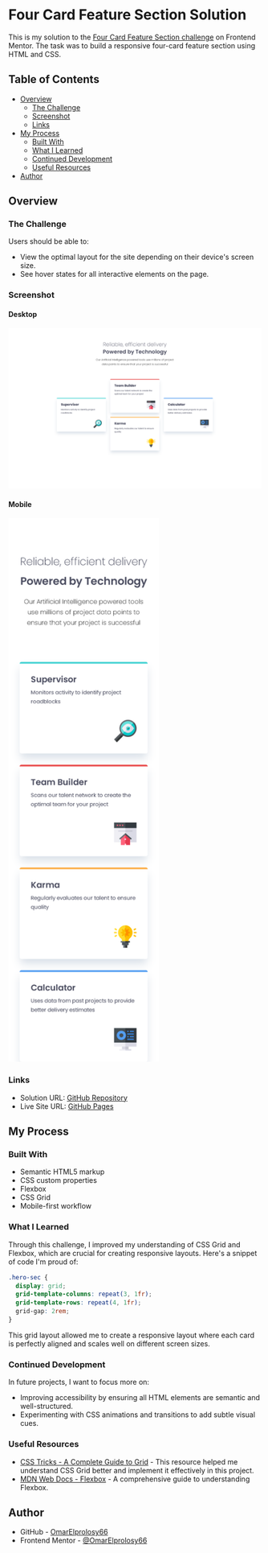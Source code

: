 # Four Card Feature Section Solution

This is my solution to the [Four Card Feature Section challenge](https://www.frontendmentor.io/challenges/four-card-feature-section-weK1eFYK) on Frontend Mentor. The task was to build a responsive four-card feature section using HTML and CSS.

## Table of Contents

- [Overview](#overview)
  - [The Challenge](#the-challenge)
  - [Screenshot](#screenshot)
  - [Links](#links)
- [My Process](#my-process)
  - [Built With](#built-with)
  - [What I Learned](#what-i-learned)
  - [Continued Development](#continued-development)
  - [Useful Resources](#useful-resources)
- [Author](#author)

## Overview

### The Challenge

Users should be able to:

- View the optimal layout for the site depending on their device's screen size.
- See hover states for all interactive elements on the page.

### Screenshot

#### Desktop

<img src="images/screenshot-desktop.png" alt="Desktop Screenshot" width="600">

#### Mobile

<img src="images/screenshot-phone.png" alt="Mobile Screenshot" width="300">

### Links

- Solution URL: [GitHub Repository](https://github.com/OmarElprolosy66/four-card-feature-section-master)
- Live Site URL: [GitHub Pages](https://omarelprolosy66.github.io/four-card-feature-section-master/)

## My Process

### Built With

- Semantic HTML5 markup
- CSS custom properties
- Flexbox
- CSS Grid
- Mobile-first workflow

### What I Learned

Through this challenge, I improved my understanding of CSS Grid and Flexbox, which are crucial for creating responsive layouts. Here's a snippet of code I'm proud of:

```css
.hero-sec {
  display: grid;
  grid-template-columns: repeat(3, 1fr);
  grid-template-rows: repeat(4, 1fr);
  grid-gap: 2rem;
}
```

This grid layout allowed me to create a responsive layout where each card is perfectly aligned and scales well on different screen sizes.

### Continued Development

In future projects, I want to focus more on:

- Improving accessibility by ensuring all HTML elements are semantic and well-structured.
- Experimenting with CSS animations and transitions to add subtle visual cues.

### Useful Resources

- [CSS Tricks - A Complete Guide to Grid](https://css-tricks.com/snippets/css/complete-guide-grid/) - This resource helped me understand CSS Grid better and implement it effectively in this project.
- [MDN Web Docs - Flexbox](https://developer.mozilla.org/en-US/docs/Web/CSS/CSS_Flexible_Box_Layout/Basic_Concepts_of_Flexbox) - A comprehensive guide to understanding Flexbox.

## Author

- GitHub - [OmarElprolosy66](https://github.com/OmarElprolosy66)
- Frontend Mentor - [@OmarElprolosy66](https://www.frontendmentor.io/profile/OmarElprolosy66)
